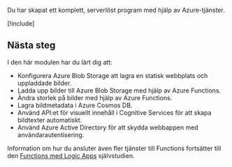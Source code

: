 Du har skapat ett komplett, serverlöst program med hjälp av Azure-tjänster.

[!include[](../../../includes/azure-sandbox-cleanup.md)]

## <a name="next-steps"></a>Nästa steg

I den här modulen har du lärt dig att:

- Konfigurera Azure Blob Storage att lagra en statisk webbplats och uppladdade bilder.
- Ladda upp bilder till Azure Blob Storage med hjälp av Azure Functions.
- Ändra storlek på bilder med hjälp av Azure Functions.
- Lagra bildmetadata i Azure Cosmos DB. 
- Använd API:et för visuellt innehåll i Cognitive Services för att skapa bildtexter automatiskt.
- Använd Azure Active Directory för att skydda webbappen med användarautentisering.

Information om hur du ansluter även fler tjänster till Functions fortsätter till den [Functions med Logic Apps](https://docs.microsoft.com/azure/azure-functions/functions-twitter-email) självstudien.